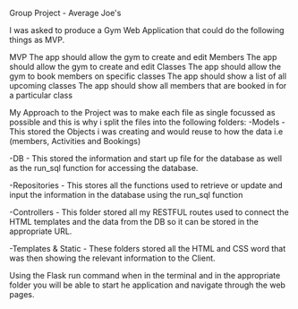 Group Project - Average Joe's


I was asked to produce a Gym Web Application that could do the following things as MVP.

MVP
The app should allow the gym to create and edit Members
The app should allow the gym to create and edit Classes
The app should allow the gym to book members on specific classes
The app should show a list of all upcoming classes
The app should show all members that are booked in for a particular class

My Approach to the Project was to make each file as single focussed as possible and this is why i split the files into the following folders:
-Models - This stored the Objects i was creating and would reuse to how the data i.e (members, Activities and Bookings)

-DB  - This stored the information and start up file for the database as well as the run_sql function for accessing the database.

-Repositories  - This stores all the functions used to retrieve or update and input the information in the database using the run_sql function

-Controllers  - This folder stored all my RESTFUL routes used to connect the HTML templates and the data from the DB so it can be stored in the appropriate URL.

-Templates & Static  - These folders stored all the HTML and CSS word that was then showing the relevant information to the Client.

Using the Flask run command when in the terminal and in the appropriate folder you will be able to start he application and navigate through the web pages.
